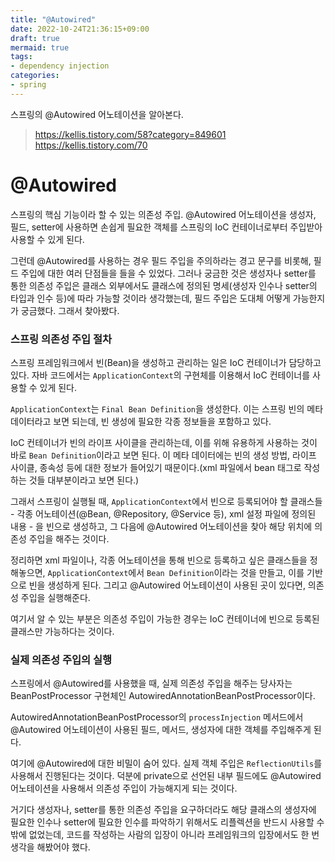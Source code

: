 ```yaml
---
title: "@Autowired"
date: 2022-10-24T21:36:15+09:00
draft: true
mermaid: true
tags:
- dependency injection
categories:
- spring
---
```

스프링의 @Autowired 어노테이션을 알아본다.
<!--more-->

> https://kellis.tistory.com/58?category=849601
> https://kellis.tistory.com/70

# @Autowired

스프링의 핵심 기능이라 할 수 있는 의존성 주입. @Autowired 어노테이션을 생성자, 필드, setter에 사용하면 손쉽게 필요한 객체를 스프링의 IoC 컨테이너로부터 주입받아 사용할 수 있게 된다.

그런데 @Autowired를 사용하는 경우 필드 주입을 주의하라는 경고 문구를 비롯해, 필드 주입에 대한 여러 단점들을 들을 수 있었다. 그러나 궁금한 것은 생성자나 setter를 통한 의존성 주입은 클래스 외부에서도 클래스에 정의된 명세(생성자 인수나 setter의 타입과 인수 등)에 따라 가능할 것이라 생각했는데, 필드 주입은 도대체 어떻게 가능한지가 궁금했다. 그래서 찾아봤다.

### 스프링 의존성 주입 절차

스프링 프레임워크에서 빈(Bean)을 생성하고 관리하는 일은 IoC 컨테이너가 담당하고 있다. 자바 코드에서는 `ApplicationContext`의 구현체를 이용해서 IoC 컨테이너를 사용할 수 있게 된다.

`ApplicationContext`는 `Final Bean Definition`을 생성한다. 이는 스프링 빈의 메타 데이터라고 보면 되는데, 빈 생성에 필요한 각종 정보들을 포함하고 있다.

IoC 컨테이너가 빈의 라이프 사이클을 관리하는데, 이를 위해 유용하게 사용하는 것이 바로 `Bean Definition`이라고 보면 된다. 이 메타 데이터에는 빈의 생성 방법, 라이프 사이클, 종속성 등에 대한 정보가 들어있기 때문이다.(xml 파일에서 bean 태그로 작성하는 것들 대부분이라고 보면 된다.)

그래서 스프링이 실행될 때, `ApplicationContext`에서 빈으로 등록되어야 할 클래스들 - 각종 어노테이션(@Bean, @Repository, @Service 등), xml 설정 파일에 정의된 내용 - 을 빈으로 생성하고, 그 다음에 @Autowired 어노테이션을 찾아 해당 위치에 의존성 주입을 해주는 것이다.

정리하면 xml 파일이나, 각종 어노테이션을 통해 빈으로 등록하고 싶은 클래스들을 정해놓으면, `ApplicationContext`에서 `Bean Definition`이라는 것을 만들고, 이를 기반으로 빈을 생성하게 된다. 그리고 @Autowired 어노테이션이 사용된 곳이 있다면, 의존성 주입을 실행해준다.

여기서 알 수 있는 부분은 의존성 주입이 가능한 경우는 IoC 컨테이너에 빈으로 등록된 클래스만 가능하다는 것이다.

### 실제 의존성 주입의 실행

스프링에서 @Autowired를 사용했을 때, 실제 의존성 주입을 해주는 당사자는 BeanPostProcessor 구현체인 AutowiredAnnotationBeanPostProcessor이다.

AutowiredAnnotationBeanPostProcessor의 `processInjection` 메서드에서 @Autowired 어노테이션이 사용된 필드, 메서드, 생성자에 대한 객체를 주입해주게 된다.

여기에 @Autowired에 대한 비밀이 숨어 있다. 실제 객체 주입은 `ReflectionUtils`를 사용해서 진행된다는 것이다. 덕분에 private으로 선언된 내부 필드에도 @Autowired 어노테이션을 사용해서 의존성 주입이 가능해지게 되는 것이다.

거기다 생성자나, setter를 통한 의존성 주입을 요구하더라도 해당 클래스의 생성자에 필요한 인수나 setter에 필요한 인수를 파악하기 위해서도 리플렉션을 반드시 사용할 수 밖에 없었는데, 코드를 작성하는 사람의 입장이 아니라 프레임워크의 입장에서도 한 번 생각을 해봤어야 했다.
